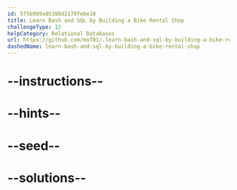 ```yaml
---
id: 5f5b969a05380d2179fe6e18
title: Learn Bash and SQL by Building a Bike Rental Shop
challengeType: 12
helpCategory: Relational Databases
url: https://github.com/moT01/.learn-bash-and-sql-by-building-a-bike-rental-shop
dashedName: learn-bash-and-sql-by-building-a-bike-rental-shop
---
```


# --instructions--

# --hints--

# --seed--

# --solutions--
